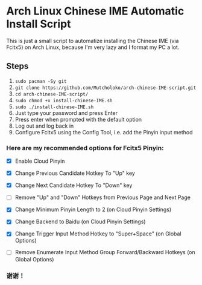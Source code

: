 # Arch Linux Chinese IME Automatic Install Script
This is just a small script to automatize installing the Chinese IME (via Fcitx5) on Arch Linux, because I'm very lazy and I format my PC a lot.

## Steps
1. `sudo pacman -Sy git`
2. `git clone https://github.com/Mutcholoko/arch-chinese-IME-script.git`
3. `cd arch-chinese-IME-script/`
4. `sudo chmod +x install-chinese-IME.sh`
5. `sudo ./install-chinese-IME.sh`
6. Just type your password and press Enter
7. Press enter when prompted with the default option
8. Log out and log back in
9. Configure Fcitx5 using the Config Tool, i.e. add the Pinyin input method

### Here are my recommended options for Fcitx5 Pinyin:

- [x] Enable Cloud Pinyin
- [x] Change Previous Candidate Hotkey To "Up" key
- [x] Change Next Candidate Hotkey To "Down" key
- [ ] Remove "Up" and "Down" Hotkeys from Previous Page and Next Page 
- [x] Change Minimum Pinyin Length to 2 (on Cloud Pinyin Settings)
- [x] Change Backend to Baidu (on Cloud Pinyin Settings)
- [x] Change Trigger Input Method Hotkey to "Super+Space" (on Global Options)
- [ ] Remove Enumerate Input Method Group Forward/Backward Hotkeys (on Global Options)


### 谢谢！
